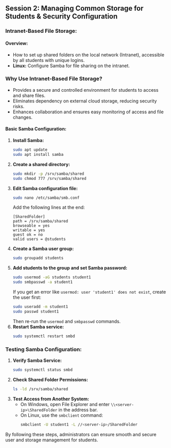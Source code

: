 ## **Session 2: Managing Common Storage for Students & Security Configuration**  


### **Intranet-Based File Storage:**  
#### **Overview:**  
- How to set up shared folders on the local network (Intranet), accessible by all students with unique logins.  
- **Linux:** Configure Samba for file sharing on the intranet.  

### **Why Use Intranet-Based File Storage?**  
- Provides a secure and controlled environment for students to access and share files.  
- Eliminates dependency on external cloud storage, reducing security risks.  
- Enhances collaboration and ensures easy monitoring of access and file changes.  

#### **Basic Samba Configuration:**  
1. **Install Samba:**  
   ```bash
   sudo apt update
   sudo apt install samba
   ```  
2. **Create a shared directory:**  
   ```bash
   sudo mkdir -p /srv/samba/shared
   sudo chmod 777 /srv/samba/shared
   ```  
3. **Edit Samba configuration file:**  
   ```bash
   sudo nano /etc/samba/smb.conf
   ```  
   Add the following lines at the end:  
   ```
   [SharedFolder]
   path = /srv/samba/shared
   browseable = yes
   writable = yes
   guest ok = no
   valid users = @students
   ```  
4. **Create a Samba user group:**  
   ```bash
   sudo groupadd students
   ```  
5. **Add students to the group and set Samba password:**  
   ```bash
   sudo usermod -aG students student1
   sudo smbpasswd -a student1
   ```  
   If you get an error like `usermod: user 'student1' does not exist`, create the user first:  
   ```bash
   sudo useradd -m student1
   sudo passwd student1
   ```  
   Then re-run the `usermod` and `smbpasswd` commands.  
6. **Restart Samba service:**  
   ```bash
   sudo systemctl restart smbd
   ```  

### **Testing Samba Configuration:**  
1. **Verify Samba Service:**  
   ```bash
   sudo systemctl status smbd
   ```  
2. **Check Shared Folder Permissions:**  
   ```bash
   ls -ld /srv/samba/shared
   ```  
3. **Test Access from Another System:**  
   - On Windows, open File Explorer and enter `\\<server-ip>\SharedFolder` in the address bar.
   - On Linux, use the `smbclient` command:
     ```bash
     smbclient -U student1 -L //<server-ip>/SharedFolder
     ```  

By following these steps, administrators can ensure smooth and secure user and storage management for students.

